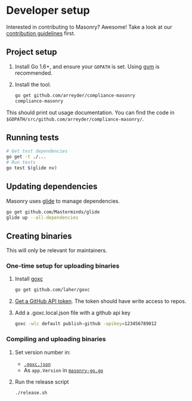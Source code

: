 # Developer setup

Interested in contributing to Masonry? Awesome! Take a look at our [contribution guidelines](../CONTRIBUTING.md) first.

## Project setup

1. Install Go 1.6+, and ensure your `GOPATH` is set. Using [gvm](https://github.com/moovweb/gvm) is recommended.
1. Install the tool.

    ```sh
    go get github.com/arreyder/compliance-masonry
    compliance-masonry
    ```

This should print out usage documentation. You can find the code in `$GOPATH/src/github.com/arreyder/compliance-masonry/`.

## Running tests

```sh
# Get test dependencies
go get -t ./...
# Run tests
go test $(glide nv)
```

## Updating dependencies

Masonry uses [glide](https://github.com/Masterminds/glide) to manage dependencies.

```sh
go get github.com/Masterminds/glide
glide up --all-dependencies
```

## Creating binaries

This will only be relevant for maintainers.

### One-time setup for uploading binaries

1. Install [goxc](https://github.com/laher/goxc)

    ```sh
    go get github.com/laher/goxc
    ```

1. [Get a GitHub API token](https://github.com/settings/tokens/new). The token should have write access to repos.
1. Add a .goxc.local.json file with a github api key

    ```sh
    goxc -wlc default publish-github -apikey=123456789012
    ```

### Compiling and uploading binaries

1. Set version number in:
    * [`.goxc.json`](.goxc.json)
    * As `app.Version` in [`masonry-go.go`](masonry-go.go)
1. Run the release script

    ```sh
    ./release.sh
    ```

